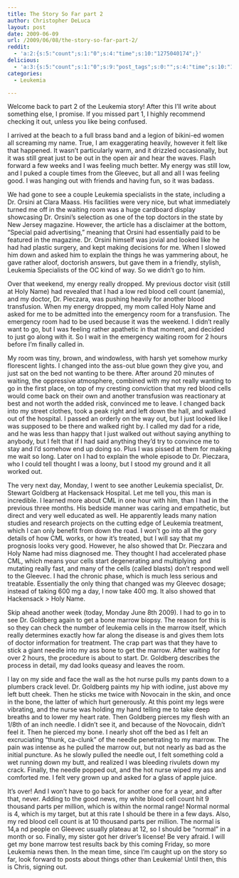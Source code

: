 ```yaml
---
title: The Story So Far part 2
author: Christopher DeLuca
layout: post
date: 2009-06-09
url: /2009/06/08/the-story-so-far-part-2/
reddit:
  - 'a:2:{s:5:"count";s:1:"0";s:4:"time";s:10:"1275040174";}'
delicious:
  - 'a:3:{s:5:"count";s:1:"0";s:9:"post_tags";s:0:"";s:4:"time";s:10:"1276709138";}'
categories:
  - Leukemia

---
```

Welcome back to part 2 of the Leukemia story! After this I&#8217;ll write about something else, I promise. If you missed part 1, I highly recommend checking it out, unless you like being confused.

I arrived at the beach to a full brass band and a legion of bikini-ed women all screaming my name. True, I am exaggerating heavily, however it felt like that happened. It wasn&#8217;t particularly warm, and it drizzled occasionally, but it was still great just to be out in the open air and hear the waves. Flash forward a few weeks and I was feeling much better. My energy was still low, and I puked a couple times from the Gleevec, but all and all I was feeling good. I was hanging out with friends and having fun, so it was badass.

We had gone to see a couple Leukemia specialists in the state, including a Dr. Orsini at Clara Maass. His facilities were very nice, but what immediately turned me off in the waiting room was a huge cardboard display showcasing Dr. Orsini&#8217;s selection as one of the top doctors in the state by New Jersey magazine. However, the article has a disclaimer at the bottom, &#8220;Special paid advertising,&#8221; meaning that Orsini had essentially paid to be featured in the magazine. Dr. Orsini himself was jovial and looked like he had had plastic surgery, and kept making decisions for me. When I slowed him down and asked him to explain the things he was yammering about, he gave rather aloof, doctorish answers, but gave them in a friendly, stylish, Leukemia Specialists of the OC kind of way. So we didn&#8217;t go to him.

Over that weekend, my energy really dropped. My previous doctor visit (still at Holy Name) had revealed that I had a low red blood cell count (anemia), and my doctor, Dr. Pieczara, was pushing heavily for another blood transfusion. When my energy dropped, my mom called Holy Name and asked for me to be admitted into the emergency room for a transfusion. The emergency room had to be used because it was the weekend. I didn&#8217;t really want to go, but I was feeling rather apathetic in that moment, and decided to just go along with it. So I wait in the emergency waiting room for 2 hours before I&#8217;m finally called in.

My room was tiny, brown, and windowless, with harsh yet somehow murky florescent lights. I changed into the ass-out blue gown they give you, and just sat on the bed not wanting to be there. After around 20 minutes of waiting, the oppressive atmosphere, combined with my not really wanting to go in the first place, on top of my cresting conviction that my red blood cells would come back on their own and another transfusion was reactionary at best and not worth the added risk, convinced me to leave. I changed back into my street clothes, took a peak right and left down the hall, and walked out of the hospital. I passed an orderly on the way out, but I just looked like I was supposed to be there and walked right by. I called my dad for a ride, and he was less than happy that I just walked out without saying anything to anybody, but I felt that if I had said anything they&#8217;d try to convince me to stay and I&#8217;d somehow end up doing so. Plus I was pissed at them for making me wait so long. Later on I had to explain the whole episode to Dr. Pieczara, who I could tell thought I was a loony, but I stood my ground and it all worked out.

The very next day, Monday, I went to see another Leukemia specialist, Dr. Stewart Goldberg at Hackensack Hospital. Let me tell you, this man is incredible. I learned more about CML in one hour with him, than I had in the previous three months. His bedside manner was caring and empathetic, but direct and very well educated as well. He apparently leads many nation studies and research projects on the cutting edge of Leukemia treatment, which I can only benefit from down the road. I won&#8217;t go into all the gory details of how CML works, or how it&#8217;s treated, but I will say that my prognosis looks very good. However, he also showed that Dr. Pieczara and Holy Name had miss diagnosed me. They thought I had accelerated phase CML, which means your cells start degenerating and multiplying  and mutating really fast, and many of the cells (called blasts) don&#8217;t respond well to the Gleevec. I had the chronic phase, which is much less serious and treatable. Essentially the only thing that changed was my Gleevec dosage; instead of taking 600 mg a day, I now take 400 mg. It also showed that Hackensack > Holy Name.

Skip ahead another week (today, Monday June 8th 2009). I had to go in to see Dr. Goldberg again to get a bone marrow biopsy. The reason for this is so they can check the number of leukemia cells in the marrow itself, which really determines exactly how far along the disease is and gives them lots of doctor information for treatment. The crap part was that they have to stick a giant needle into my ass bone to get the marrow. After waiting for over 2 hours, the procedure is about to start. Dr. Goldberg describes the process in detail, my dad looks queasy and leaves the room.

I lay on my side and face the wall as the hot nurse pulls my pants down to a plumbers crack level. Dr. Goldberg paints my hip with iodine, just above my left butt cheek. Then he sticks me twice with Novocain in the skin, and once in the bone, the latter of which hurt generously. At this point my legs were vibrating, and the nurse was holding my hand telling me to take deep breaths and to lower my heart rate. Then Goldberg pierces my flesh with an 1/8th of an inch needle. I didn&#8217;t see it, and because of the Novocain, didn&#8217;t feel it. Then he pierced my bone. I nearly shot off the bed as I felt an excruciating &#8220;thunk, ca-clunk&#8221; of the needle penetrating to my marrow. The pain was intense as he pulled the marrow out, but not nearly as bad as the initial puncture. As he slowly pulled the needle out, I felt something cold a wet running down my butt, and realized I was bleeding rivulets down my crack. Finally, the needle popped out, and the hot nurse wiped my ass and comforted me. I felt very grown up and asked for a glass of apple juice.

It&#8217;s over! And I won&#8217;t have to go back for another one for a year, and after that, never. Adding to the good news, my white blood cell count hit 9 thousand parts per million, which is within the normal range! Normal normal is 4, which is my target, but at this rate I should be there in a few days. Also, my red blood cell count is at 10 thousand parts per million. The normal is 14,a nd people on Gleevec usually plateau at 12, so I should be &#8220;normal&#8221; in a month or so. Finally, my sister got her driver&#8217;s license! Be very afraid. I will get my bone marrow test results back by this coming Friday, so more Leukemia news then. In the mean time, since I&#8217;m caught up on the story so far, look forward to posts about things other than Leukemia! Until then, this is Chris, signing out.
